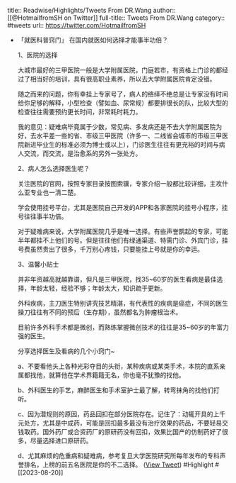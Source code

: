 title:: Readwise/Highlights/Tweets From DR.Wang
author:: [[@HotmailfromSH on Twitter]]
full-title:: Tweets From DR.Wang
category:: #tweets
url:: https://twitter.com/HotmailfromSH
- 「就医科普窍门」
  在国内就医如何选择才能事半功倍？
  
  1、医院的选择
  
  大城市最好的三甲医院一般是大学附属医院，门庭若市，有资格上门诊的都经过了相当好的培训，具有很高职业素养，所以去大学附属医院肯定没错。
  
  随之而来的问题，你有幸挂上专家号了，病人的络绎不绝总是让专家没有时间给你足够的解释，小型检查（譬如血、尿常规）都要排很长的队，比较大型的检查往往需要预约更长时间，非常耗时耗力。
  
  我的意见：疑难病毕竟属于少数，常见病、多发病还是不去大学附属医院为好，去水平差一些的省、市级三甲医院（许多一、二线省会城市的市级三甲医院新进毕业生的标准必须为博士或以上），门诊医生往往有更充裕的时间与病人交流，而交流，是治愈系的另外一张处方。
  
  2、病人怎么选择医生呢？
  
  关注医院的官网，按照专家目录按图索骥，专家介绍一般都比较详细，主攻什么亚专业也一清二楚。
  
  学会使用挂号平台，尤其是医院自己开发的APP和各家医院的挂号小程序，挂号往往事半功倍。
  
  对于疑难病来说，大学附属医院几乎是唯一选择。有些声誉鹊起的专家，可能半年都挂不上他们的号。但是往往他们有绿通渠道、特需门诊、外宾门诊，挂号费虽然贵出了很多，千万别心疼钱，只要能挂上号就是你的幸运。
  
  3、温馨小贴士
  
  并非年资越高就越靠谱，但凡是三甲医院，找35~60岁的医生看病是最佳选择，年龄太轻，经验不够；年龄太大，知识疏于更新。
  
  外科疾病，主刀医生特别讲究技艺精湛，有代表性的疾病是癌症，不同的医生操刀往往有不同的预后（生存期），虽然都名为肿瘤根治术。
  
  目前许多外科手术都是微创，而熟练掌握微创技术的往往是35~60岁的年富力强的医生。
  
  分享选择医生及看病的几个小窍门~
  
  a、不要看他头上各种光彩夺目的头衔，某种疾病或某类手术，本院的直系亲属都找他，就算他在学术界籍籍无名，你也毫不犹豫的找他。
  
  b、外科医生的手艺，麻醉医生和手术室护士最了解，转弯抹角的找他们打听。
  
  c、因为潜规则的原因，药品回扣在部分医院存在。记住了：动辄开具的上千元处方，尤其是中成药，可能是回扣最多最没有治疗效果的药品，不要轻易交钱取药。国外药厂或合资药厂的原研药没有回扣，效果比国产的仿制药好了很多，尽量选择进口原研药。
  
  d、尤其麻烦的危重病和疑难病，参考复旦大学医院研究所每年发布的专科声誉排名，上榜的前五名医院是你的不二选择。 ([View Tweet](https://twitter.com/HotmailfromSH/status/1692916867306766610)) #Highlight #[[2023-08-20]]